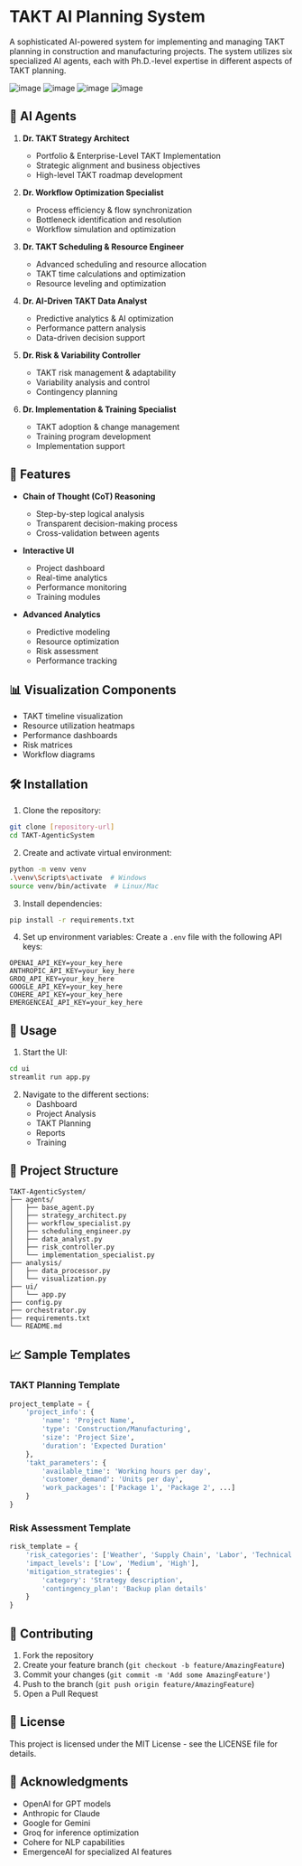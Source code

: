 # TAKT AI Planning System

A sophisticated AI-powered system for implementing and managing TAKT planning in construction and manufacturing projects. The system utilizes six specialized AI agents, each with Ph.D.-level expertise in different aspects of TAKT planning.

![image](https://github.com/user-attachments/assets/3a0d0229-d58b-4e64-9b49-2f87552d0b0c)
![image](https://github.com/user-attachments/assets/b653fc22-564d-46b4-8cfc-fedf661733ba)
![image](https://github.com/user-attachments/assets/3a55e9a5-eb0a-4ed7-90b6-f39a361a6f36)
![image](https://github.com/user-attachments/assets/a607aaf5-de16-4d54-8414-7699a78c8941)


## 🤖 AI Agents

1. **Dr. TAKT Strategy Architect**
   - Portfolio & Enterprise-Level TAKT Implementation
   - Strategic alignment and business objectives
   - High-level TAKT roadmap development

2. **Dr. Workflow Optimization Specialist**
   - Process efficiency & flow synchronization
   - Bottleneck identification and resolution
   - Workflow simulation and optimization

3. **Dr. TAKT Scheduling & Resource Engineer**
   - Advanced scheduling and resource allocation
   - TAKT time calculations and optimization
   - Resource leveling and optimization

4. **Dr. AI-Driven TAKT Data Analyst**
   - Predictive analytics & AI optimization
   - Performance pattern analysis
   - Data-driven decision support

5. **Dr. Risk & Variability Controller**
   - TAKT risk management & adaptability
   - Variability analysis and control
   - Contingency planning

6. **Dr. Implementation & Training Specialist**
   - TAKT adoption & change management
   - Training program development
   - Implementation support

## 🚀 Features

- **Chain of Thought (CoT) Reasoning**
  - Step-by-step logical analysis
  - Transparent decision-making process
  - Cross-validation between agents

- **Interactive UI**
  - Project dashboard
  - Real-time analytics
  - Performance monitoring
  - Training modules

- **Advanced Analytics**
  - Predictive modeling
  - Resource optimization
  - Risk assessment
  - Performance tracking

## 📊 Visualization Components

- TAKT timeline visualization
- Resource utilization heatmaps
- Performance dashboards
- Risk matrices
- Workflow diagrams

## 🛠️ Installation

1. Clone the repository:
```bash
git clone [repository-url]
cd TAKT-AgenticSystem
```

2. Create and activate virtual environment:
```bash
python -m venv venv
.\venv\Scripts\activate  # Windows
source venv/bin/activate  # Linux/Mac
```

3. Install dependencies:
```bash
pip install -r requirements.txt
```

4. Set up environment variables:
Create a `.env` file with the following API keys:
```
OPENAI_API_KEY=your_key_here
ANTHROPIC_API_KEY=your_key_here
GROQ_API_KEY=your_key_here
GOOGLE_API_KEY=your_key_here
COHERE_API_KEY=your_key_here
EMERGENCEAI_API_KEY=your_key_here
```

## 🚀 Usage

1. Start the UI:
```bash
cd ui
streamlit run app.py
```

2. Navigate to the different sections:
   - Dashboard
   - Project Analysis
   - TAKT Planning
   - Reports
   - Training

## 📁 Project Structure

```
TAKT-AgenticSystem/
├── agents/
│   ├── base_agent.py
│   ├── strategy_architect.py
│   ├── workflow_specialist.py
│   ├── scheduling_engineer.py
│   ├── data_analyst.py
│   ├── risk_controller.py
│   └── implementation_specialist.py
├── analysis/
│   ├── data_processor.py
│   └── visualization.py
├── ui/
│   └── app.py
├── config.py
├── orchestrator.py
├── requirements.txt
└── README.md
```

## 📈 Sample Templates

### TAKT Planning Template
```python
project_template = {
    'project_info': {
        'name': 'Project Name',
        'type': 'Construction/Manufacturing',
        'size': 'Project Size',
        'duration': 'Expected Duration'
    },
    'takt_parameters': {
        'available_time': 'Working hours per day',
        'customer_demand': 'Units per day',
        'work_packages': ['Package 1', 'Package 2', ...]
    }
}
```

### Risk Assessment Template
```python
risk_template = {
    'risk_categories': ['Weather', 'Supply Chain', 'Labor', 'Technical'],
    'impact_levels': ['Low', 'Medium', 'High'],
    'mitigation_strategies': {
        'category': 'Strategy description',
        'contingency_plan': 'Backup plan details'
    }
}
```

## 🤝 Contributing

1. Fork the repository
2. Create your feature branch (`git checkout -b feature/AmazingFeature`)
3. Commit your changes (`git commit -m 'Add some AmazingFeature'`)
4. Push to the branch (`git push origin feature/AmazingFeature`)
5. Open a Pull Request

## 📝 License

This project is licensed under the MIT License - see the LICENSE file for details.

## 🙏 Acknowledgments

- OpenAI for GPT models
- Anthropic for Claude
- Google for Gemini
- Groq for inference optimization
- Cohere for NLP capabilities
- EmergenceAI for specialized AI features
